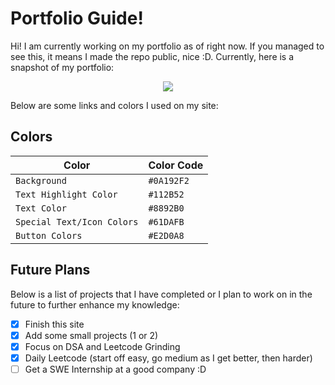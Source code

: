 
# Portfolio Guide!

Hi! I am currently working on my portfolio as of right now. If you managed to see this, it means I made the repo public, nice :D. Currently, here is a snapshot of my portfolio:

<p align="center">
  <img src="https://i.ibb.co/56ns55K/re.png">
</p>

Below are some links and colors I used on my site:

## Colors

| Color                        | Color Code   |
| ---------------------------- | ------------ |
| `Background`               | `#0A192F2` |
| `Text Highlight Color`     | `#112B52`  |
| `Text Color`               | `#8892B0`  |
| `Special Text/Icon Colors` | `#61DAFB`  |
| `Button Colors`            | `#E2D0A8`  |


## Future Plans

Below is a list of projects that I have completed or I plan to work on in the future to further enhance my knowledge:

- [X] Finish this site 
- [X] Add some small projects (1 or 2)
- [X] Focus on DSA and Leetcode Grinding
- [X] Daily Leetcode (start off easy, go medium as I get better, then harder)
- [ ] Get a SWE Internship at a good company :D

<!---

## KaTeX

  

You can render LaTeX mathematical expressions using [KaTeX](https://khan.github.io/KaTeX/):

  

The *Gamma function* satisfying $\Gamma(n) = (n-1)!\quad\forall n\in\mathbb N$ is via the Euler integral

  

$$

\Gamma(z) = \int_0^\infty t^{z-1}e^{-t}dt\,.

$$

  

> You can find more information about **LaTeX** mathematical expressions [here](http://meta.math.stackexchange.com/questions/5020/mathjax-basic-tutorial-and-quick-reference).

  
  

## UML diagrams

  

You can render UML diagrams using [Mermaid](https://mermaidjs.github.io/). For example, this will produce a sequence diagram:

  

--->
